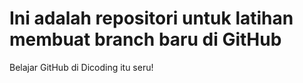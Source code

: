 # Ini adalah repositori untuk latihan membuat branch baru di GitHub

Belajar GitHub di Dicoding itu seru!
